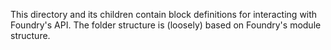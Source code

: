 This directory and its children contain block definitions for interacting with Foundry's API. The folder structure is
(loosely) based on Foundry's module structure.

